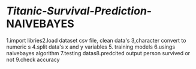 # _Titanic-Survival-Prediction_-NAIVEBAYES
1.import libries2.load dataset csv file, clean data's 3,character convert to numeric  s 4.split data's x and y variables 5. training models 6.usings naivebayes algorithm 7.testing datas8.predcited output person survived or not 9.check accuracy  
